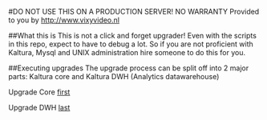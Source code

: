 #DO NOT USE THIS ON A PRODUCTION SERVER! NO WARRANTY
Provided to you by http://www.vixyvideo.nl

##What this is
This is not a click and forget upgrader! Even with the scripts in this repo, expect to have to debug a lot. So if you are not proficient with Kaltura, Mysql and UNIX administration hire someone to do this for you.

##Executing upgrades
The upgrade process can be split off into 2 major parts: Kaltura core and Kaltura DWH (Analytics datawarehouse)

Upgrade Core [first](core/README.MD)

Upgrade DWH [last](/dwh/README.MD)
